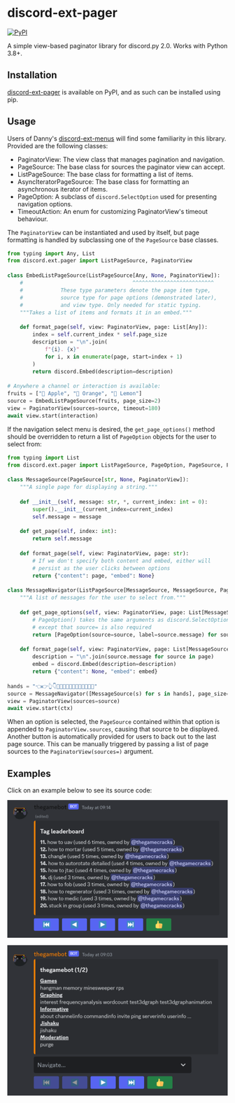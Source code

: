 # discord-ext-pager

[![PyPI](https://img.shields.io/pypi/v/discord-ext-pager?label=View%20on%20pypi&style=flat-square)](https://pypi.org/project/discord-ext-pager/)

A simple view-based paginator library for discord.py 2.0. Works with Python 3.8+.

## Installation

[discord-ext-pager] is available on PyPI, and as such can be installed using pip.

[discord-ext-pager]: https://pypi.org/project/discord-ext-pager/

## Usage

Users of Danny's [discord-ext-menus] will find some familiarity
in this library. Provided are the following classes:

- PaginatorView:
  The view class that manages pagination and navigation.
- PageSource:
  The base class for sources the paginator view can accept.
- ListPageSource:
  The base class for formatting a list of items.
- AsyncIteratorPageSource:
  The base class for formatting an asynchronous iterator of items.
- PageOption:
  A subclass of `discord.SelectOption` used for presenting navigation options.
- TimeoutAction:
  An enum for customizing PaginatorView's timeout behaviour.

[discord-ext-menus]: https://github.com/Rapptz/discord-ext-menus

The `PaginatorView` can be instantiated and used by itself, but page formatting
is handled by subclassing one of the `PageSource` base classes.

```py
from typing import Any, List
from discord.ext.pager import ListPageSource, PaginatorView

class EmbedListPageSource(ListPageSource[Any, None, PaginatorView]):
    #                                   ^^^^^^^^^^^^^^^^^^^^^^^^^^
    #            These type parameters denote the page item type,
    #            source type for page options (demonstrated later),
    #            and view type. Only needed for static typing.
    """Takes a list of items and formats it in an embed."""

    def format_page(self, view: PaginatorView, page: List[Any]):
        index = self.current_index * self.page_size
        description = "\n".join(
            f"{i}. {x}"
            for i, x in enumerate(page, start=index + 1)
        )
        return discord.Embed(description=description)

# Anywhere a channel or interaction is available:
fruits = ["🍎 Apple", "🍊 Orange", "🍋 Lemon"]
source = EmbedListPageSource(fruits, page_size=2)
view = PaginatorView(sources=source, timeout=180)
await view.start(interaction)
```

If the navigation select menu is desired, the `get_page_options()` method
should be overridden to return a list of `PageOption` objects for the user
to select from:

```py
from typing import List
from discord.ext.pager import ListPageSource, PageOption, PageSource, PaginatorView

class MessageSource(PageSource[str, None, PaginatorView]):
    """A single page for displaying a string."""

    def __init__(self, message: str, *, current_index: int = 0):
        super().__init__(current_index=current_index)
        self.message = message

    def get_page(self, index: int):
        return self.message

    def format_page(self, view: PaginatorView, page: str):
        # If we don't specify both content and embed, either will
        # persist as the user clicks between options
        return {"content": page, "embed": None}

class MessageNavigator(ListPageSource[MessageSource, MessageSource, PaginatorView]):
    """A list of messages for the user to select from."""

    def get_page_options(self, view: PaginatorView, page: List[MessageSource]):
        # PageOption() takes the same arguments as discord.SelectOption,
        # except that source= is also required
        return [PageOption(source=source, label=source.message) for source in page]

    def format_page(self, view: PaginatorView, page: List[MessageSource]):
        description = "\n".join(source.message for source in page)
        embed = discord.Embed(description=description)
        return {"content": None, "embed": embed}

hands = "👈👉👆👇🫵🤞🫰🤘🤙🤛🤜✊👊👋👏🙌"
source = MessageNavigator([MessageSource(s) for s in hands], page_size=5)
view = PaginatorView(sources=source)
await view.start(ctx)
```

When an option is selected, the `PageSource` contained within that option
is appended to `PaginatorView.sources`, causing that source to be displayed.
Another button is automatically provided for users to back out to the last
page source. This can be manually triggered by passing a list of page sources
to the `PaginatorView(sources=)` argument.

## Examples

Click on an example below to see its source code:

[![Tag leaderboard](https://github.com/thegamecracks/discord-ext-pager/blob/main/docs/images/thegamebot_tags.png?raw=true)](https://github.com/thegamecracks/thegamebot/blob/04d9909877685acd24654a911b1853e2143fc316/bot/cogs/tags/__init__.py#L123-L162)

[![Help command](https://github.com/thegamecracks/discord-ext-pager/blob/main/docs/images/thegamebot_help.png?raw=true)](https://github.com/thegamecracks/thegamebot/blob/04d9909877685acd24654a911b1853e2143fc316/bot/cogs/helpcommand.py#L26-L249)
